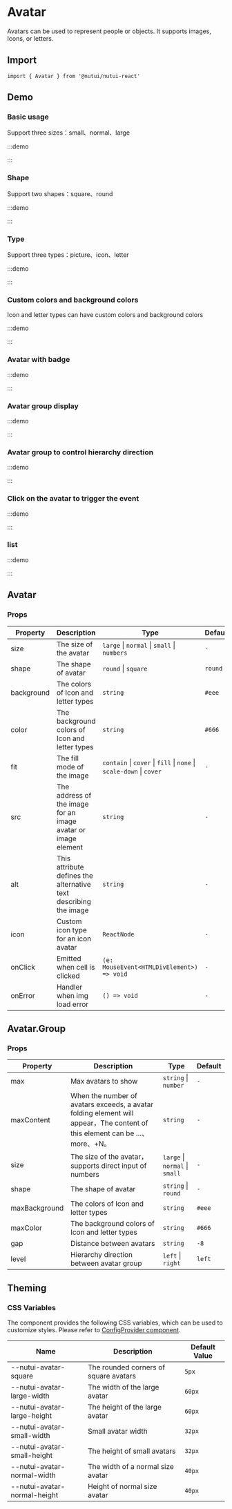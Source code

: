 # Avatar

Avatars can be used to represent people or objects. It supports images, Icons, or letters.

## Import

```tsx
import { Avatar } from '@nutui/nutui-react'
```

## Demo

### Basic usage

Support three sizes：small、normal、large

:::demo

<CodeBlock src='h5/demo1.tsx'></CodeBlock>

:::

### Shape

Support two shapes：square、round

:::demo

<CodeBlock src='h5/demo2.tsx'></CodeBlock>

:::

### Type

Support three types：picture、icon、letter

:::demo

<CodeBlock src='h5/demo3.tsx'></CodeBlock>

:::

### Custom colors and background colors

Icon and letter types can have custom colors and background colors

:::demo

<CodeBlock src='h5/demo4.tsx'></CodeBlock>

:::

### Avatar with badge

:::demo

<CodeBlock src='h5/demo5.tsx'></CodeBlock>

:::

### Avatar group display

:::demo

<CodeBlock src='h5/demo6.tsx'></CodeBlock>

:::

### Avatar group to control hierarchy direction

:::demo

<CodeBlock src='h5/demo7.tsx'></CodeBlock>

:::

### Click on the avatar to trigger the event

:::demo

<CodeBlock src='h5/demo8.tsx'></CodeBlock>

:::

### list

:::demo

<CodeBlock src='h5/demo9.tsx'></CodeBlock>

:::

## Avatar

### Props

| Property | Description | Type | Default |
| --- | --- | --- | --- |
| size | The size of the avatar | `large` \| `normal` \| `small` \| `numbers` | `-` |
| shape | The shape of avatar | `round` \| `square` | `round` |
| background | The colors of Icon and letter types | `string` | `#eee` |
| color | The background colors of Icon and letter types | `string` | `#666` |
| fit | The fill mode of the image | `contain` \| `cover` \| `fill` \| `none` \| `scale-down` \| `cover` | `-` |
| src | The address of the image for an image avatar or image element | `string` | `-` |
| alt | This attribute defines the alternative text describing the image | `string` | `-` |
| icon | Custom icon type for an icon avatar | `ReactNode` | `-` |
| onClick | Emitted when cell is clicked | `(e: MouseEvent<HTMLDivElement>) => void` | `-` |
| onError | Handler when img load error | `() => void` | `-` |

## Avatar.Group

### Props

| Property | Description | Type | Default |
| --- | --- | --- | --- |
| max | Max avatars to show | `string` \| `number` | `-` |
| maxContent | When the number of avatars exceeds, a avatar folding element will appear，The content of this element can be ...、more、+N。 | `string` | `-` |
| size | The size of the avatar，supports direct input of numbers | `large` \| `normal` \| `small` | `-` |
| shape | The shape of avatar | `string` \| `round` | `-` |
| maxBackground | The colors of Icon and letter types | `string` | `#eee` |
| maxColor | The background colors of Icon and letter types | `string` | `#666` |
| gap | Distance between avatars | `string` | `-8` |
| level | Hierarchy direction between avatar group | `left` \| `right` | `left` |

## Theming

### CSS Variables

The component provides the following CSS variables, which can be used to customize styles. Please refer to [ConfigProvider component](#/en-US/component/configprovider).

| Name | Description | Default Value |
| --- | --- | --- |
| \--nutui-avatar-square | The rounded corners of square avatars | `5px` |
| \--nutui-avatar-large-width | The width of the large avatar | `60px` |
| \--nutui-avatar-large-height | The height of the large avatar | `60px` |
| \--nutui-avatar-small-width | Small avatar width | `32px` |
| \--nutui-avatar-small-height | The height of small avatars | `32px` |
| \--nutui-avatar-normal-width | The width of a normal size avatar | `40px` |
| \--nutui-avatar-normal-height | Height of normal size avatar | `40px` |
